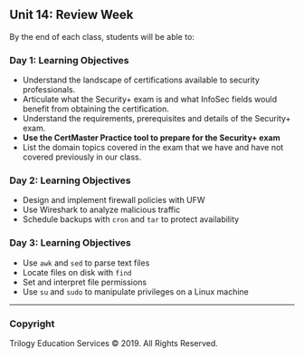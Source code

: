 ## Unit 14: Review Week

By the end of each class, students will be able to:


### Day 1: Learning Objectives

- Understand the landscape of certifications available to security professionals.
- Articulate what the Security+ exam is and what InfoSec fields would benefit from obtaining the certification.
- Understand the requirements, prerequisites and details of the Security+ exam.
- **Use the CertMaster Practice tool to prepare for the Security+ exam**
- List the domain topics covered in the exam that we have and have not covered previously in our class.

### Day 2: Learning Objectives

- Design and implement firewall policies with UFW
- Use Wireshark to analyze malicious traffic
- Schedule backups with `cron` and `tar` to protect availability


### Day 3: Learning Objectives

- Use `awk` and `sed` to parse text files
- Locate files on disk with `find`
- Set and interpret file permissions
- Use `su` and `sudo` to manipulate privileges on a Linux machine
-------

### Copyright

Trilogy Education Services © 2019. All Rights Reserved.
